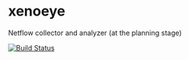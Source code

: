 # xenoeye
Netflow collector and analyzer (at the planning stage)

[![Build Status](https://app.travis-ci.com/vmxdev/xenoeye.svg?branch=master)](https://app.travis-ci.com/vmxdev/xenoeye)
